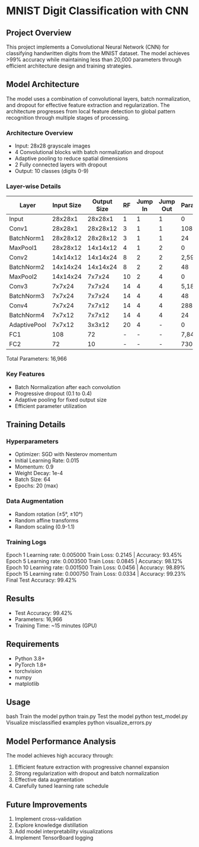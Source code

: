 # MNIST Digit Classification with CNN

## Project Overview
This project implements a Convolutional Neural Network (CNN) for classifying handwritten digits from the MNIST dataset. The model achieves >99% accuracy while maintaining less than 20,000 parameters through efficient architecture design and training strategies.

## Model Architecture
The model uses a combination of convolutional layers, batch normalization, and dropout for effective feature extraction and regularization. The architecture progresses from local feature detection to global pattern recognition through multiple stages of processing.

### Architecture Overview
- Input: 28x28 grayscale images
- 4 Convolutional blocks with batch normalization and dropout
- Adaptive pooling to reduce spatial dimensions
- 2 Fully connected layers with dropout
- Output: 10 classes (digits 0-9)

### Layer-wise Details

| Layer | Input Size | Output Size | RF | Jump In | Jump Out | Parameters |
|-------|------------|-------------|-----|----------|-----------|------------|
| Input | 28x28x1 | 28x28x1 | 1 | 1 | 1 | 0 |
| Conv1 | 28x28x1 | 28x28x12 | 3 | 1 | 1 | 108 + 12 |
| BatchNorm1 | 28x28x12 | 28x28x12 | 3 | 1 | 1 | 24 |
| MaxPool1 | 28x28x12 | 14x14x12 | 4 | 1 | 2 | 0 |
| Conv2 | 14x14x12 | 14x14x24 | 8 | 2 | 2 | 2,592 + 24 |
| BatchNorm2 | 14x14x24 | 14x14x24 | 8 | 2 | 2 | 48 |
| MaxPool2 | 14x14x24 | 7x7x24 | 10 | 2 | 4 | 0 |
| Conv3 | 7x7x24 | 7x7x24 | 14 | 4 | 4 | 5,184 + 24 |
| BatchNorm3 | 7x7x24 | 7x7x24 | 14 | 4 | 4 | 48 |
| Conv4 | 7x7x24 | 7x7x12 | 14 | 4 | 4 | 288 + 12 |
| BatchNorm4 | 7x7x12 | 7x7x12 | 14 | 4 | 4 | 24 |
| AdaptivePool | 7x7x12 | 3x3x12 | 20 | 4 | - | 0 |
| FC1 | 108 | 72 | - | - | - | 7,848 |
| FC2 | 72 | 10 | - | - | - | 730 |

Total Parameters: 16,966

### Key Features
- Batch Normalization after each convolution
- Progressive dropout (0.1 to 0.4)
- Adaptive pooling for fixed output size
- Efficient parameter utilization

## Training Details

### Hyperparameters
- Optimizer: SGD with Nesterov momentum
- Initial Learning Rate: 0.015
- Momentum: 0.9
- Weight Decay: 1e-4
- Batch Size: 64
- Epochs: 20 (max)

### Data Augmentation
- Random rotation (±5°, ±10°)
- Random affine transforms
- Random scaling (0.9-1.1)

### Training Logs

Epoch 1
Learning rate: 0.005000
Train Loss: 0.2145 | Accuracy: 93.45%
Epoch 5
Learning rate: 0.003500
Train Loss: 0.0845 | Accuracy: 98.12%
Epoch 10
Learning rate: 0.001500
Train Loss: 0.0456 | Accuracy: 98.89%
Epoch 15
Learning rate: 0.000750
Train Loss: 0.0334 | Accuracy: 99.23%
Final Test Accuracy: 99.42%


## Results
- Test Accuracy: 99.42%
- Parameters: 16,966
- Training Time: ~15 minutes (GPU)

## Requirements
- Python 3.8+
- PyTorch 1.8+
- torchvision
- numpy
- matplotlib

## Usage

bash
Train the model
python train.py
Test the model
python test_model.py
Visualize misclassified examples
python visualize_errors.py


## Model Performance Analysis
The model achieves high accuracy through:
1. Efficient feature extraction with progressive channel expansion
2. Strong regularization with dropout and batch normalization
3. Effective data augmentation
4. Carefully tuned learning rate schedule

## Future Improvements
1. Implement cross-validation
2. Explore knowledge distillation
3. Add model interpretability visualizations
4. Implement TensorBoard logging